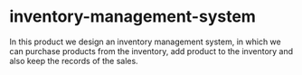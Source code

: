 # inventory-management-system
In this product we design an inventory management system, in which we can purchase products from the inventory, add product to the inventory and also keep the records of the sales.  
